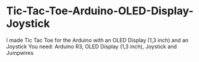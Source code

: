 # Tic-Tac-Toe-Arduino-OLED-Display-Joystick
I made Tic Tac Toe for the Arduino with an OLED Display (1,3 inch) and an Joystick
You need: Arduino R3, OLED Display (1,3 inch), Joystick and Jumpwires
